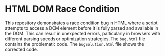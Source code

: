 # HTML DOM Race Condition
This repository demonstrates a race condition bug in HTML where a script attempts to access a DOM element before it is fully parsed and available in the DOM.  This can result in unexpected errors, particularly in browsers with different parsing speeds or optimization strategies.
The `bug.html` file contains the problematic code. The `bugSolution.html` file shows the corrected code.